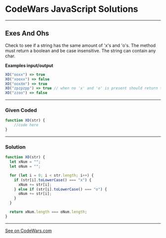# CodeWars JavaScript Solutions

---

## Exes And Ohs

Check to see if a string has the same amount of 'x's and 'o's. The method must return a boolean and be case insensitive. The string can contain any char.

**Examples input/output**

```javascript
XO("ooxx") => true
XO("xooxx") => false
XO("ooxXm") => true
XO("zpzpzpp") => true // when no 'x' and 'o' is present should return true
XO("zzoo") => false
```

---

### Given Coded

```javascript
function XO(str) {
    //code here
}
```

---

### Solution

```javascript
function XO(str) {
  let xNum = "";
  let oNum = "";

  for (let i = 0; i < str.length; i++) {
    if (str[i].toLowerCase() === "x") {
      xNum += str[i];
    } else if (str[i].toLowerCase() === "o") {
      oNum += str[i];
    }
  }

  return xNum.length === oNum.length;
}
```

---

[See on CodeWars.com](https://www.codewars.com/kata/55908aad6620c066bc00002a/train/javascript)

